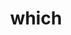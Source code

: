---
title: "which"
layout: cache
categories: [package, develop-2025-03-30]
meta: {"compilers": ["apple-clang@16.0.0", "gcc@10.5.0", "gcc@11.1.0", "gcc@11.4.0", "gcc@13.3.0", "gcc@7.5.0", "intel-oneapi-compilers@2024.2.1"], "num_specs": 7, "num_specs_by_stack": {"build_systems": 1, "data-vis-sdk": 1, "developer-tools-aarch64-linux-gnu": 1, "developer-tools-darwin": 1, "developer-tools-x86_64_v3-linux-gnu": 1, "e4s": 1, "e4s-oneapi": 1, "hep": 1, "root": 7, "tutorial": 1}, "oss": ["centos7", "rhel8", "sequoia", "ubuntu18.04", "ubuntu20.04", "ubuntu22.04"], "platforms": ["darwin", "linux"], "stacks": ["build_systems", "data-vis-sdk", "developer-tools-aarch64-linux-gnu", "developer-tools-darwin", "developer-tools-x86_64_v3-linux-gnu", "e4s", "e4s-oneapi", "hep", "root", "tutorial"], "targets": ["aarch64", "x86_64_v3"], "versions": ["2.21"]}
spec_details: [{"compiler": "apple-clang@16.0.0", "hash": "6wy4n2xkl5lnczu5zyiliij7cdrszmem", "os": "sequoia", "platform": "darwin", "size": "-", "stacks": ["developer-tools-darwin", "root"], "target": "aarch64", "variants": ["build_system=autotools"], "versions": ["2.21"]}, {"compiler": "gcc@11.1.0", "hash": "b7fwop6se7go62yyf2yitjezqbxog7vs", "os": "ubuntu20.04", "platform": "linux", "size": "-", "stacks": ["data-vis-sdk", "root"], "target": "x86_64_v3", "variants": ["build_system=autotools"], "versions": ["2.21"]}, {"compiler": "gcc@7.5.0", "hash": "huncnv4idm7bxcoqmk74pa2w3fujgaqu", "os": "ubuntu18.04", "platform": "linux", "size": "-", "stacks": ["build_systems", "root"], "target": "x86_64_v3", "variants": ["build_system=autotools"], "versions": ["2.21"]}, {"compiler": "gcc@10.5.0", "hash": "ogrhnjqznjuqenukqkd2ealnfs2bcj4b", "os": "centos7", "platform": "linux", "size": "-", "stacks": ["developer-tools-x86_64_v3-linux-gnu", "root"], "target": "x86_64_v3", "variants": ["build_system=autotools"], "versions": ["2.21"]}, {"compiler": "gcc@13.3.0", "hash": "sxt7jujuzsh6q6rrvfpcnkk6ntkcvcjv", "os": "rhel8", "platform": "linux", "size": "-", "stacks": ["developer-tools-aarch64-linux-gnu", "root"], "target": "aarch64", "variants": ["build_system=autotools"], "versions": ["2.21"]}, {"compiler": "intel-oneapi-compilers@2024.2.1", "hash": "w3ufhm2au74brp4kkt3aaah7muxcmbkn", "os": "ubuntu22.04", "platform": "linux", "size": "-", "stacks": ["e4s-oneapi", "root"], "target": "x86_64_v3", "variants": ["build_system=autotools"], "versions": ["2.21"]}, {"compiler": "gcc@11.4.0", "hash": "zlrcbebomqc37dlhmg6dt3txfc6qnmmv", "os": "ubuntu22.04", "platform": "linux", "size": "-", "stacks": ["e4s", "hep", "root", "tutorial"], "target": "x86_64_v3", "variants": ["build_system=autotools"], "versions": ["2.21"]}]
---